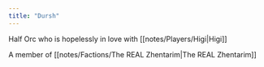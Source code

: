 ```yaml
---
title: "Dursh"
---
```

Half Orc who is hopelessly in love with [[notes/Players/Higi|Higi]]

A member of [[notes/Factions/The REAL Zhentarim|The REAL Zhentarim]]
